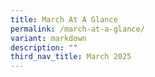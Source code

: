 ```yaml
---
title: March At A Glance
permalink: /march-at-a-glance/
variant: markdown
description: ""
third_nav_title: March 2025
---
```

